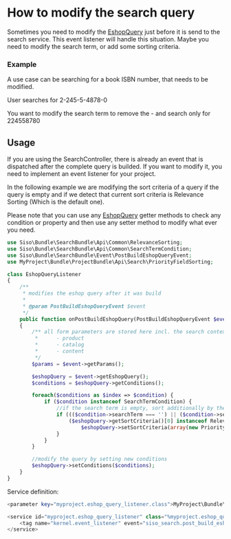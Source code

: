 # How to modify the search query

Sometimes you need to modify the [EshopQuery](../search_api/search_api.md) just before it is send to the search service. This event listener will handle this situation. Maybe you need to modify the search term, or add some sorting criteria.

### Example

A use case can be searching for a book ISBN number, that needs to be modified.

User searches for 2-245-5-4878-0

You want to modify the search term to remove the - and search only for 224558780

## Usage

If you are using the SearchController, there is already an event that is dispatched after the complete query is builded. If you want to modify it, you need to implement an event listener for your project.

In the following example we are modifying the sort criteria of a query if the query is empty and if we detect that current sort criteria is Relevance Sorting (Which is the default one).

Please note that you can use any [EshopQuery](../search_api/search_api.md) getter methods to check any condition or property and then use any setter method to modify what ever you need.

``` php
use Siso\Bundle\SearchBundle\Api\Common\RelevanceSorting;
use Siso\Bundle\SearchBundle\Api\Common\SearchTermCondition;
use Siso\Bundle\SearchBundle\Event\PostBuildEshopQueryEvent;
use MyProject\Bundle\ProjectBundle\Api\Search\PriorityFieldSorting;

class EshopQueryListener
{
    /**
     * modifies the eshop query after it was build
     *
     * @param PostBuildEshopQueryEvent $event
     */
    public function onPostBuildEshopQuery(PostBuildEshopQueryEvent $event)
    {   
        /** all form parameters are stored here incl. the search context:
         *      - product
         *      - catalog
         *      - content
         */ 
        $params = $event->getParams();

        $eshopQuery = $event->getEshopQuery();
        $conditions = $eshopQuery->getConditions();

        foreach($conditions as $index => $condition) {
            if ($condition instanceof SearchTermCondition) {
                //if the search term is empty, sort additionally by the priority
                if ((($condition->searchTerm === '') || ($condition->searchTerm === '*')) &&
                    ($eshopQuery->getSortCriteria()[0] instanceof RelevanceSorting)) {
                        $eshopQuery->setSortCriteria(array(new PriorityFieldSorting(array('direction' => 'desc'))));
                }
            }
        }

        //modify the query by setting new conditions
        $eshopQuery->setConditions($conditions);
    }
} 
```

Service definition:

``` php
<parameter key="myproject.eshop_query_listener.class">MyProject\Bundle\ProjectBundle\EventListener\EshopQueryListener</parameter>

<service id="myproject.eshop_query_listener" class="%myproject.eshop_query_listener.class%">
    <tag name="kernel.event_listener" event="siso_search.post_build_eshop_query" method="onPostBuildEshopQuery" />
</service> 
```
